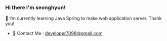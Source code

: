 ### Hi there I'm seonghyun!
🌱 I’m currently learning Java Spring to make web application server. Thank you!
- 💬 Contact Me : developer7098@gmail.com



<!--
**seonghyun-1/seonghyun-1** is a ✨ _special_ ✨ repository because its `README.md` (this file) appears on your GitHub profile.

Here are some ideas to get you started:

- 🔭 I’m currently working on ...
- 🌱 I’m currently learning ...
- 👯 I’m looking to collaborate on ...
- 🤔 I’m looking for help with ...
- 💬 Ask me about ...
- 📫 How to reach me: ...
- 😄 Pronouns: ...
- ⚡ Fun fact: ...
-->
